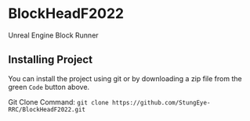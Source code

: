 # BlockHeadF2022

Unreal Engine Block Runner

## Installing Project

You can install the project using git or by downloading a zip file from the green `Code` button above.

Git Clone Command: `git clone https://github.com/StungEye-RRC/BlockHeadF2022.git`

